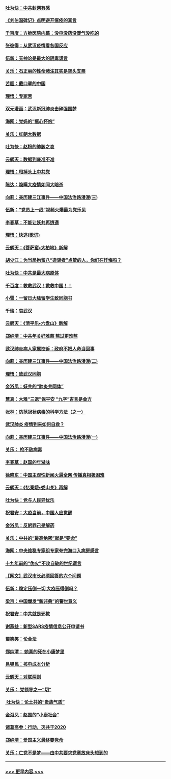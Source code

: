 #### [吐为快：中共封网有感](../pages/nsc993/n11852575.md?t=02080833) 
#### [《刘伯温碑记》点明避开瘟疫的真言](../pages/nsc993/n11852128.md?t=02080833) 
#### [千百度：方舱医院内幕：没电没药没暖气没吃的](../pages/nsc993/n11850211.md?t=02080833) 
#### [张彼得：从武汉疫情看各国反应](../pages/nsc993/n11850102.md?t=02080833) 
#### [伍新：无神论是最大的阴毒谎言](../pages/nsc993/n11846129.md?t=02080833) 
#### [关乐：石正丽的性命赌注其实是空头支票](../pages/nsc993/n11846109.md?t=02080833) 
#### [苦胆：戴口罩的中国](../pages/nsc993/n11845576.md?t=02080833) 
#### [理悟：专家苦](../pages/nsc993/n11845564.md?t=02080833) 
#### [双元漫画：武汉新冠肺炎击碎强国梦](../pages/nsc993/n11843320.md?t=02080833) 
#### [海网：党妈的“瘟心怀抱”](../pages/nsc993/n11840740.md?t=02080833) 
#### [关乐：红朝大数据](../pages/nsc993/n11840675.md?t=02080833) 
#### [吐为快：赵粉的肺腑之哀](../pages/nsc993/n11840618.md?t=02080833) 
#### [云鹤天：数据到底准不准](../pages/nsc993/n11840325.md?t=02080833) 
#### [理悟：甩掉头上中共党](../pages/nsc993/n11838826.md?t=02080833) 
#### [陈达：隐瞒大疫情如同大暗杀](../pages/nsc993/n11838771.md?t=02080833) 
#### [向莉：亲历建三江事件——中国法治路漫漫(三)](../pages/nsc993/n11831825.md?t=02080833) 
#### [伍新：“党员上一线”视频火爆最为党乐见](../pages/nsc993/n11838200.md?t=02080833) 
#### [李春草：不能让妖共再逍遥](../pages/nsc993/n11838102.md?t=02080833) 
#### [理悟：快逃(歌词)](../pages/nsc993/n11838083.md?t=02080833) 
#### [云鹤天：《菩萨蛮▪大柏地》新解](../pages/nsc993/n11838059.md?t=02080833) 
#### [胡少江：为当局拘留八“造谣者”点赞的人，你们在忏悔吗？](../pages/nsc993/n11836801.md?t=02080833) 
#### [吐为快：中共是最大病原体](../pages/nsc993/n11836748.md?t=02080833) 
#### [千百度：救救武汉！救救中国！！](../pages/nsc993/n11836145.md?t=02080833) 
#### [小雪：一留日大陆留学生致同胞书](../pages/nsc993/n11834624.md?t=02080833) 
#### [千瑞：哀武汉](../pages/nsc993/n11833647.md?t=02080833) 
#### [云鹤天：《清平乐▪六盘山》新解](../pages/nsc993/n11833611.md?t=02080833) 
#### [郑纯清：中共年关好难熬 熬过更难熬](../pages/nsc993/n11833489.md?t=02080833) 
#### [武汉肺炎病人家属控诉：政府不把人命当回事](../pages/nsc993/n11833205.md?t=02080833) 
#### [向莉：亲历建三江事件——中国法治路漫漫(二)](../pages/nsc993/n11829102.md?t=02080833) 
#### [理悟：致武汉同胞](../pages/nsc993/n11831522.md?t=02080833) 
#### [金浴凤：妖共的“肺炎共同体”](../pages/nsc993/n11829448.md?t=02080833) 
#### [慧真：大难“三退”保平安 “九字”吉言是金方](../pages/nsc993/n11829501.md?t=02080833) 
#### [张林：防范冠状病毒的科学方法（之一）](../pages/nsc993/n11828618.md?t=02080833) 
#### [武汉肺炎 疫情到来如何自救？](../pages/nsc993/n11827632.md?t=02080833) 
#### [向莉：亲历建三江事件——中国法治路漫漫(一)](../pages/nsc993/n11827190.md?t=02080833) 
#### [关乐： 枪不敌病毒](../pages/nsc993/n11826746.md?t=02080833) 
#### [李春草：赵国的年滋味](../pages/nsc993/n11826321.md?t=02080833) 
#### [徐晓东：中国主观性新闻火遍全网 传播真相极困难](../pages/nsc993/n11826508.md?t=02080833) 
#### [云鹤天：《忆秦娥▪娄山关》再解](../pages/nsc993/n11824682.md?t=02080833) 
#### [吐为快：党与人民异忧乐](../pages/nsc993/n11824660.md?t=02080833) 
#### [祝君安：大疫当前，中国人应觉醒](../pages/nsc993/n11821946.md?t=02080833) 
#### [金浴凤：反躬罪己是解药](../pages/nsc993/n11820280.md?t=02080833) 
#### [关乐：中共的“最高绝密”就是“要命”](../pages/nsc993/n11816946.md?t=02080833) 
#### [海网：中央维稳专家组专家夸完海口入病房感言](../pages/nsc993/n11815138.md?t=02080833) 
#### [十九年前的“伪火”不攻自破的世纪谎言](../pages/nsc993/n11813238.md?t=02080833) 
#### [【网文】武汉市长必须回答的六个问题](../pages/nsc993/n11813848.md?t=02080833) 
#### [伍新：稳定压倒一切 大疫压得倒吗？](../pages/nsc993/n11812634.md?t=02080833) 
#### [梁京：中国爆发“新非典”的警世意义](../pages/nsc993/n11812554.md?t=02080833) 
#### [祝君安：中共就是邪教](../pages/nsc993/n11812431.md?t=02080833) 
#### [谢燕益：新型SARS疫情信息公开申请书](../pages/nsc993/n11808840.md?t=02080833) 
#### [蜀笑笑：论合法](../pages/nsc993/n11808064.md?t=02080833) 
#### [郑纯清： 她真的死在小康梦里](../pages/nsc993/n11806623.md?t=02080833) 
#### [吕锡民：核电成本分析](../pages/nsc993/n11806284.md?t=02080833) 
#### [云鹤天：对联两则](../pages/nsc993/n11805957.md?t=02080833) 
#### [关乐： 党领导之一“切”](../pages/nsc993/n11804505.md?t=02080833) 
#### [ 吐为快：论土共的“贵族气质”](../pages/nsc993/n11804490.md?t=02080833) 
#### [金浴凤：赵国的“小康社会”](../pages/nsc993/n11804452.md?t=02080833) 
#### [诸葛高参：行动，灭共于2020](../pages/nsc993/n11804120.md?t=02080833) 
#### [郑纯清：爱国主义最终要党命](../pages/nsc993/n11802197.md?t=02080833) 
#### [关乐：亡党不是梦——由中共要求党章放床头想到的](../pages/nsc993/n11802156.md?t=02080833) 

----
#### [ >>> 更早内容 <<< ](../indexes/nsc993-earlier.md)
